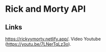 # Rick and Morty API

## Links

https://rickyymorty.netlify.app/.
Video Youtube (https://youtu.be/7LNerTqLz3o).

